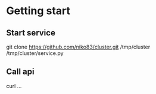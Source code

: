 Getting start
=============

Start service
-------------
git clone https://github.com/niko83/cluster.git /tmp/cluster
/tmp/cluster/service.py

Call api
--------

curl ...
